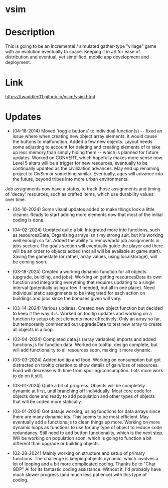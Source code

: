 # vsim
# Description
This is going to be an incremental / simulated gather-type "village" game with an evolution eventually to space. Keeping it in JS for ease of distribution and eventual, yet simplified, mobile app development and deployment.
# Link
https://twaddler01.github.io/vsim/vsim.html
# Updates
* (04-18-2014)
Moved 'toggle buttons' to individual function(s) -- fixed an issue where when creating new object array elements, it would cause the buttons to malfunction. Added a few new objects. Layout needs some adjusting to account for deleting and creating elements of to take up less memory than simply hiding them -- which is planned for future updates. Worked on CONVERT, which hopefully makes more sense now. Level 5 altars will be a trigger for new resources, eventually to be continually updated as the civilization advances. May end up renaming project to CivSim or something similar. Eventually, ages will advance into the future, beyond tribes into more urban environments.

Job assignments now have a status, to track those assignments and timing of 'decay' resources, such as crafted items, which use durability values over time.
* (04-10-2024)
Some visual updates added to make things look a little cleaner. Ready to start adding more elements now that most of the initial coding is done.
* (04-02-2024)
Updated quite a bit. Integrated more into functions, such as resourcesData, Organizing arrays isn't my strong suit, but it's working well enough so far. Added the ability to remove/add job assignments in jobs section. The goals section will eventually guide the player and there will be an order to objects added (not all will be available at game start). Saving the gamestate (or rather, array values, using localstorage), will be coming soon. 
* (03-18-2024)
Created a working dynamic function for all objects (upgrade, building, and jobs). Working on getting resourcesData its own function and integrating everything that requires updating to a single interval (potentially using a few if needed, but all in one place). Need individual static assignments to be integrated for each action on buildings and jobs since the bonuses given will vary.
* (03-14-2024)
Various updates. Created new object function but decided to keep it the way it is. Worked on tooltip updates and working on a function to setup object elements more effectively. Only an array so far, but temporarily commented out upgradeData to test new array to create all objects in a loop.
* (03-04-2024)
Completed data.js (array variables) imports and added functions.js for function data. Worked on tooltip, design complete, but will add functionality to all resources soon, making it more dynanic.
* (03-03-2024)
Added tooltip and food. Working on consumption but got distracted on tooltip creation to show details of gain/loss of resources. Food will decrease with time from spoiling/consumption. Lots more work to do on it still.
* (03-01-2024)
Quite a bit of progress.  Objects will be completely dynamic at first, until branching off individually. Most core code for objects done and ready to add population and other types of objects that will be coded more statically. 
* (03-01-2024)
Got data.js working, using functions for data arrays since there are many dynamic ids. This seems to be most efficient. May eventually add a functions.js to clean things up more. Working on more dynamic loops as functions to use for any type of object to reduce code redundancy. Still need to add button functionality, which is the next step. Will be working on population soon, which is going to function a bit different than upgrade or building objects.

* (02-28-2024)
Mainly working on structure and setup of primary functions. The challenge is keeping objects dynamic, which involves a lot of looping and a bit more complicated coding. Thanks be to "Chat GDP" AI for its fantastic coding assistance. Without it, I'd probably have much slower progress (and much less patience) with this type of coding.
